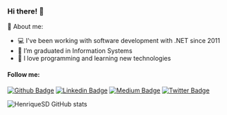 ### Hi there! 👋

🔭 About me:

- 💻 I've been working with software development with .NET since 2011
- 🏫 I’m graduated in Information Systems
- 💙 I love programming and learning new technologies

#### Follow me:

[![Github Badge](https://img.shields.io/badge/-Github-000?style=flat-square&logo=Github&logoColor=white&link=https://github.com/henriquesd)](https://github.com/henriquesd)
[![Linkedin Badge](https://img.shields.io/badge/-LinkedIn-blue?style=flat-square&logo=Linkedin&logoColor=white&link=https://www.linkedin.com/in/henriquesd/)](https://www.linkedin.com/in/henriquesd/)
[![Medium Badge](https://img.shields.io/badge/-Medium-black?style=flat-square&logo=Medium&logoColor=white&link=https://henriquesd.medium.com/)](https://henriquesd.medium.com/)
[![Twitter Badge](https://img.shields.io/badge/-Twitter-blue?style=flat-square&labelColor=blue&logo=twitter&logoColor=white&link=https://twitter.com/Henrique_HSD)](https://twitter.com/Henrique_HSD)

![HenriqueSD GitHub stats](https://github-readme-stats.vercel.app/api?username=henriquesd&count_private=true;&include_all_commits=true&hide_title=true&hide=issues&=true&show_icons=true)
